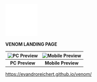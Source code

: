 <img src ="assets/logo.png" alt="venom logo" width="100px">
<p><b>VENOM LANDING PAGE</b></p>

| ![PC Preview](assets/pc-preview.gif) | ![Mobile Preview](assets/mobile-preview.gif) |
| :---------------------------------------: | :-----------------------------------: |
|          **PC Preview**             |         **Mobile Preview**               |


<a href="https://evandroreichert.github.io/venom/">https://evandroreichert.github.io/venom/</a>